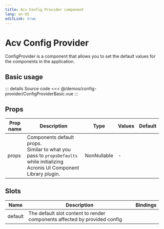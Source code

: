 ```yaml
---
title: Acv Config Provider component
lang: en-US
editLink: true
---
```


# Acv Config Provider

ConfigProvider is a component that allows you to set the default values for the components in the application.

## Basic usage

<ConfigProviderBasic />

::: details Source code
<<< @/demos/config-provider/ConfigProviderBasic.vue
:::

## Props

| Prop name | Description                                                                                                                       | Type        | Values | Default |
| --------- | --------------------------------------------------------------------------------------------------------------------------------- | ----------- | ------ | ------- |
| props     | Components default props.<br/>Similar to what you pass to `propsDefaults` while initializing Acronis UI Component Library plugin. | NonNullable | -      |         |

## Slots

| Name    | Description                                                               | Bindings |
| ------- | ------------------------------------------------------------------------- | -------- |
| default | The default slot content to render components affected by provided config |          |

